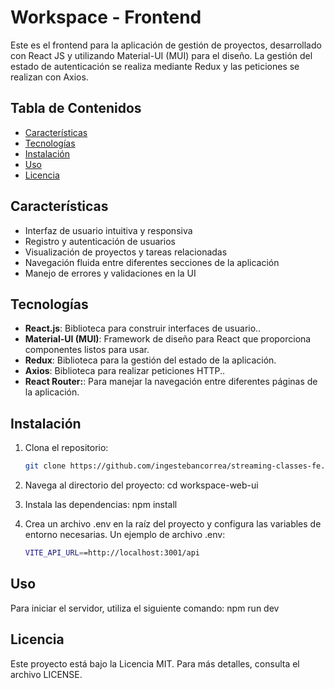 # Workspace - Frontend

Este es el frontend para la aplicación de gestión de proyectos, desarrollado con React JS y utilizando Material-UI (MUI) para el diseño. La gestión del estado de autenticación se realiza mediante Redux y las peticiones se realizan con Axios.

## Tabla de Contenidos

- [Características](#características)
- [Tecnologías](#tecnologías)
- [Instalación](#instalación)
- [Uso](#uso)
- [Licencia](#licencia)

## Características

- Interfaz de usuario intuitiva y responsiva
- Registro y autenticación de usuarios
- Visualización de proyectos y tareas relacionadas
- Navegación fluida entre diferentes secciones de la aplicación
- Manejo de errores y validaciones en la UI

## Tecnologías

- **React.js**: Biblioteca para construir interfaces de usuario..
- **Material-UI (MUI)**: Framework de diseño para React que proporciona componentes listos para usar.
- **Redux**: Biblioteca para la gestión del estado de la aplicación.
- **Axios**: Biblioteca para realizar peticiones HTTP..
- **React Router:**: Para manejar la navegación entre diferentes páginas de la aplicación.

## Instalación

1. Clona el repositorio:
   ```bash
   git clone https://github.com/ingestebancorrea/streaming-classes-fe.git


2. Navega al directorio del proyecto:
cd workspace-web-ui

3. Instala las dependencias:
npm install

4. Crea un archivo .env en la raíz del proyecto y configura las variables de entorno necesarias. Un ejemplo de archivo .env:
    ```bash
    VITE_API_URL==http://localhost:3001/api

## Uso
Para iniciar el servidor, utiliza el siguiente comando:
    npm run dev

## Licencia
Este proyecto está bajo la Licencia MIT. Para más detalles, consulta el archivo LICENSE.